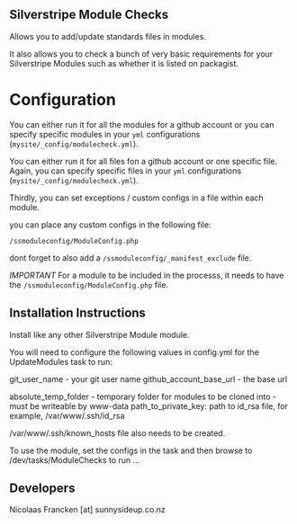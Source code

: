 ## Silverstripe Module Checks ##

Allows you to add/update standards files in modules.

It also allows you to check a bunch of
very basic requirements for your Silverstripe Modules
such as whether it is listed on packagist.

# Configuration

You can either run it for all the modules for a github account
or you can specify specific modules in your `yml` configurations 
(`mysite/_config/modulecheck.yml`).

You can either run it for all files fon a github account or one specific file. Again, 
you can specify specific files in your `yml` configurations 
(`mysite/_config/modulecheck.yml`).

Thirdly, you can set exceptions / custom configs in a file within each module.

you can place any custom configs in the following file: 

`/ssmoduleconfig/ModuleConfig.php`

dont forget to also add a `/ssmoduleconfig/_manifest_exclude` file.

_IMPORTANT_
For a module to be included in the processs, it needs to have the 
`/ssmoduleconfig/ModuleConfig.php` file. 


## Installation Instructions ##

Install like any
other Silverstripe Module module.

You will need to configure the following values in config.yml
for the UpdateModules task to run:

  git_user_name - your git user name
  github_account_base_url - the base url 
  
  absolute_temp_folder - temporary folder for modules to be cloned into - must be writeable by www-data
  path_to_private_key: path to id_rsa file, for example, /var/www/.ssh/id_rsa

/var/www/.ssh/known_hosts file also needs to be created.

To use the module, set the configs in the task and
then browse to /dev/tasks/ModuleChecks to run ...


## Developers ##

Nicolaas Francken [at] sunnysideup.co.nz
